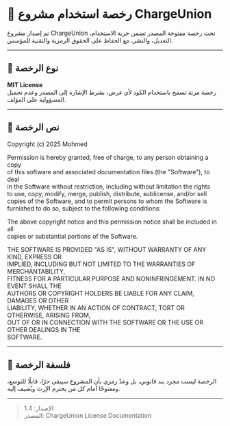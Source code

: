 # 📜 رخصة استخدام مشروع ChargeUnion

تم إصدار مشروع ChargeUnion تحت رخصة مفتوحة المصدر تضمن حرية الاستخدام، التعديل، والنشر، مع الحفاظ على الحقوق الرمزية والتقنية للمؤسس.

---

## 🧾 نوع الرخصة

**MIT License**  
رخصة مرنة تسمح باستخدام الكود لأي غرض، بشرط الإشارة إلى المصدر وعدم تحميل المسؤولية على المؤلف.

---

## 📜 نص الرخصة

Copyright (c) 2025 Mohmed

Permission is hereby granted, free of charge, to any person obtaining a copy  
of this software and associated documentation files (the "Software"), to deal  
in the Software without restriction, including without limitation the rights  
to use, copy, modify, merge, publish, distribute, sublicense, and/or sell  
copies of the Software, and to permit persons to whom the Software is  
furnished to do so, subject to the following conditions:

The above copyright notice and this permission notice shall be included in all  
copies or substantial portions of the Software.

THE SOFTWARE IS PROVIDED "AS IS", WITHOUT WARRANTY OF ANY KIND, EXPRESS OR  
IMPLIED, INCLUDING BUT NOT LIMITED TO THE WARRANTIES OF MERCHANTABILITY,  
FITNESS FOR A PARTICULAR PURPOSE AND NONINFRINGEMENT. IN NO EVENT SHALL THE  
AUTHORS OR COPYRIGHT HOLDERS BE LIABLE FOR ANY CLAIM, DAMAGES OR OTHER  
LIABILITY, WHETHER IN AN ACTION OF CONTRACT, TORT OR OTHERWISE, ARISING FROM,  
OUT OF OR IN CONNECTION WITH THE SOFTWARE OR THE USE OR OTHER DEALINGS IN THE  
SOFTWARE.

---

## 🧭 فلسفة الرخصة

الرخصة ليست مجرد بند قانوني، بل وعدٌ رمزي بأن المشروع سيبقى حرًا، قابلًا للتوسع، ومفتوحًا أمام كل من يحترم الإرث ويُضيف إليه.

---

> الإصدار: 1.4  
> المصدر: ChargeUnion License Documentation

